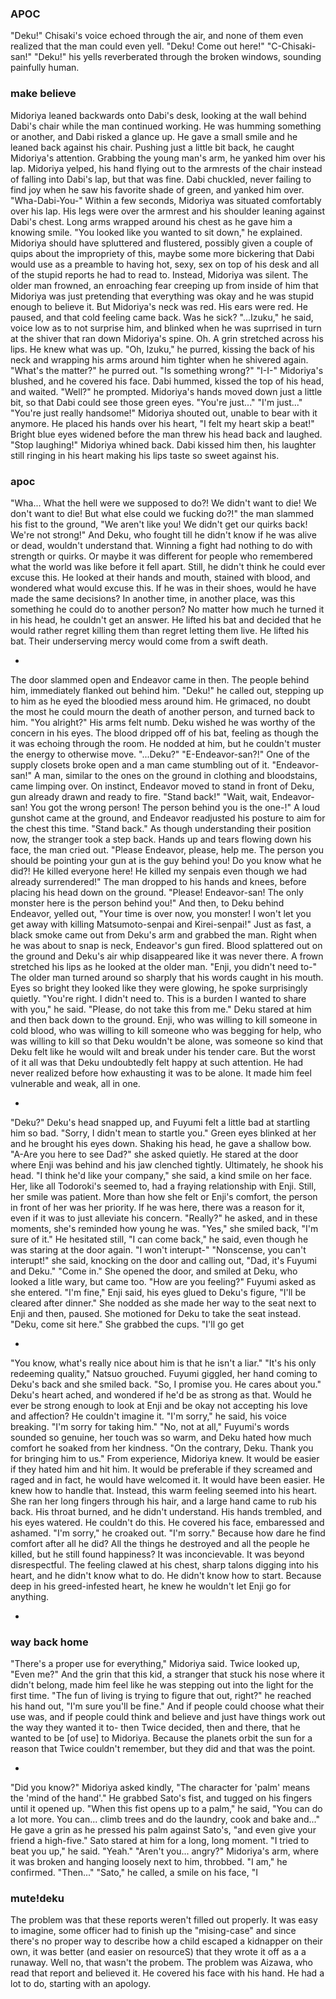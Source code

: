 ### APOC

"Deku!" Chisaki's voice echoed through the air, and none of them even realized that the man could even yell. "Deku! Come out here!"
"C-Chisaki-san!" 
"Deku!" his yells reverberated through the broken windows, sounding painfully human.


### make believe 

Midoriya leaned backwards onto Dabi's desk, looking at the wall behind Dabi's chair while the man continued working. He was humming something or another, and Dabi risked a glance up. He gave a small smile and he leaned back against his chair. Pushing just a little bit back, he caught Midoriya's attention.
Grabbing the young man's arm, he yanked him over his lap. 
Midoriya yelped, his hand flying out to the armrests of the chair instead of falling into Dabi's lap, but that was fine. Dabi chuckled, never failing to find joy when he saw his favorite shade of green, and yanked him over.
"Wha-Dabi-You-"
Within a few seconds, Midoriya was situated comfortably over his lap. His legs were over the armrest and his shoulder leaning against Dabi's chest. Long arms wrapped around his chest as he gave him a knowing smile.
"You looked like you wanted to sit down," he explained.
Midoriya should have spluttered and flustered, possibly given a couple of quips about the impropriety of this, maybe some more bickering that Dabi would use as a preamble to having hot, sexy, sex on top of his desk and all of the stupid reports he had to read to. 
Instead, Midoriya was silent. 
The older man frowned, an enroaching fear creeping up from inside of him that Midoriya was just pretending that everything was okay and he was stupid enough to believe it. 
But Midoriya's neck was red. His ears were red. He paused, and that cold feeling came back. Was he sick?
"...Izuku," he said, voice low as to not surprise him, and blinked when he was suprrised in turn at the shiver that ran down Midoriya's spine.
Oh.
A grin stretched across his lips. He knew what was up.
"Oh, Izuku," he purred, kissing the back of his neck and wrapping his arms around him tighter when he shivered again. "What's the matter?" he purred out. "Is something wrong?"
"I-I-" Midoriya's blushed, and he covered his face.
Dabi hummed, kissed the top of his head, and waited.
"Well?" he prompted.
Midoriya's hands moved down just a little bit, so that Dabi could see those green eyes.
"You're just..."
"I'm just..."
"You're just really handsome!" Midoriya shouted out, unable to bear with it anymore. He placed his hands over his heart, "I felt my heart skip a beat!"
Bright blue eyes widened before the man threw his head back and laughed. 
"Stop laughing!" Midoriya whined back. 
Dabi kissed him then, his laughter still ringing in his heart making his lips taste so sweet against his.

### apoc

"Wha... What the hell were we supposed to do?! We didn't want to die! We don't want to die! But what else could we fucking do?!" the man slammed his fist to the ground, "We aren't like you! We didn't get our quirks back! We're not strong!"
And Deku, who fought till he didn't know if he was alive or dead, wouldn't understand that. Winning a fight had nothing to do with strength or quirks. Or maybe it was different for people who remembered what the world was like before it fell apart. 
Still, he didn't think he could ever excuse this.
He looked at their hands and mouth, stained with blood, and wondered what would excuse this. If he was in their shoes, would he have made the same decisions? In another time, in another place, was this something he could do to another person?
No matter how much he turned it in his head, he couldn't get an answer. He lifted his bat and decided that he would rather regret killing them than regret letting them live. He lifted his bat.
Their underserving mercy would come from a swift death.

-

The door slammed open and Endeavor came in then. The people behind him, immediately flanked out behind him.
"Deku!" he called out, stepping up to him as he eyed the bloodied mess around him. He grimaced, no doubt the most he could mourn the death of another person, and turned back to him. "You alright?"
His arms felt numb. Deku wished he was worthy of the concern in his eyes. The blood dripped off of his bat, feeling as though the it was echoing through the room. 
He nodded at him, but he couldn't muster the energy to otherwise move.
"...Deku?"
"E-Endeavor-san?!"
One of the supply closets broke open and a man came stumbling out of it. 
"Endeavor-san!"
A man, similar to the ones on the ground in clothing and bloodstains, came limping over. On instinct, Endeavor moved to stand in front of Deku, gun already drawn and ready to fire. 
"Stand back!"
"Wait, wait, Endeavor-san! You got the wrong person! The person behind you is the one-!"
A loud gunshot came at the ground, and Endeavor readjusted his posture to aim for the chest this time.
"Stand back."
As though understanding their position now, the stranger took a step back. Hands up and tears flowing down his face, the man cried out.
"Please Endeavor, please, help me. The person you should be pointing your gun at is the guy behind you! Do you know what he did?! He killed everyone here! He killed my senpais even though we had already surrendered!"
The man dropped to his hands and knees, before placing his head down on the ground.
"Please! Endeavor-san! The only monster here is the person behind you!"
And then, to Deku behind Endeavor, yelled out, "Your time is over now, you monster! I won't let you get away with killing Matsumoto-senpai and Kirei-senpai!"
Just as fast, a black smoke came out from Deku's arm and grabbed the man. Right when he was about to snap is neck, Endeavor's gun fired. Blood splattered out on the ground and Deku's air whip disappeared like it was never there.
A frown stretched his lips as he looked at the older man. 
"Enji, you didn't need to-"
The older man turned around so sharply that his words caught in his mouth. Eyes so bright they looked like they were glowing, he spoke surprisingly quietly.
"You're right. I didn't need to. This is a burden I wanted to share with you," he said. "Please, do not take this from me."
Deku stared at him and then back down to the ground.
Enji, who was willing to kill someone in cold blood, who was willing to kill someone who was begging for help, who was willing to kill so that Deku wouldn't be alone, was someone so kind that Deku felt like he would wilt and break under his tender care.
But the worst of it all was that Deku undoubtedly felt happy at such attention. 
He had never realized before how exhausting it was to be alone. 
It made him feel vulnerable and weak, all in one.

-

"Deku?" 
Deku's head snapped up, and Fuyumi felt a little bad at startling him so bad.
"Sorry, I didn't mean to startle you."
Green eyes blinked at her and he brought his eyes down. Shaking his head, he gave a shallow bow. 
"A-Are you here to see Dad?" she asked quietly.
He stared at the door where Enji was behind and his jaw clenched tightly. Ultimately, he shook his head. 
"I think he'd like your company," she said, a kind smile on her face.
Her, like all Todoroki's seemed to, had a fraying relationship with Enji. Still, her smile was patient. More than how she felt or Enji's comfort, the person in front of her was her priority. If he was here, there was a reason for it, even if it was to just alleviate his concern.
"Really?" he asked, and in these moments, she's reminded how young he was.
"Yes," she smiled back, "I'm sure of it." 
He hesitated still, "I can come back," he said, even though he was staring at the door again. "I won't interupt-"
"Nonscense, you can't interupt!" she said, knocking on the door and calling out, "Dad, it's Fuyumi and Deku."
"Come in."
She opened the door, and smiled at Deku, who looked a litle wary, but came too. 
"How are you feeling?" Fuyumi asked as she entered.
"I'm fine," Enji said, his eyes glued to Deku's figure, "I'll be cleared after dinner."
She nodded as she made her way to the seat next to Enji and then, paused. She motioned for Deku to take the seat instead. "Deku, come sit here." She grabbed the cups. "I'll go get 

-

"You know, what's really nice about him is that he isn't a liar."
"It's his only redeeming quality," Natsuo grouched.
Fuyumi giggled, her hand coming to Deku's back and she smiled back.
"So, I promise you. He cares about you."
Deku's heart ached, and wondered if he'd be as strong as that. Would he ever be strong enough to look at Enji and be okay not accepting his love and affection? He couldn't imagine it. 
"I'm sorry," he said, his voice breaking. "I'm sorry for taking him."
"No, not at all," Fuyumi's words sounded so genuine, her touch was so warm, and Deku hated how much comfort he soaked from her kindness. "On the contrary, Deku. Thank you for bringing him to us."
From experience, Midoriya knew. It would be easier if they hated him and hit him. It would be preferable if they screamed and raged and in fact, he would have welcomed it. It would have been easier. He knew how to handle that.
Instead, this warm feeling seemed into his heart. She ran her long fingers through his hair, and a large hand came to rub his back. His throat burned, and he didn't understand. His hands trembled, and his eyes watered. He couldn't do this. He covered his face, embaressed and ashamed.
"I'm sorry," he croaked out. "I'm sorry."
Because how dare he find comfort after all he did? All the things he destroyed and all the people he killed, but he still found happiness? It was inconcievable. It was beyond disrespectful. The feeling clawed at his chest, sharp talons digging into his heart, and he didn't know what to do. He didn't know how to start.
Because deep in his greed-infested heart, he knew he wouldn't let Enji go for anything.

-



### way back home

"There's a proper use for everything," Midoriya said.
Twice looked up, "Even me?"
And the grin that this kid, a stranger that stuck his nose where it didn't belong, made him feel like he was stepping out into the light for the first time.
"The fun of living is trying to figure that out, right?" he reached his hand out, "I'm sure you'll be fine."
And if people could choose what their use was, and if people could think and believe and just have things work out the way they wanted it to-
then Twice decided, then and there, that he wanted to be [of use] to Midoriya.
Because the planets orbit the sun for a reason that Twice couldn't remember, but they did and that was the point. 

-

"Did you know?" Midoriya asked kindly, "The character for 'palm' means the 'mind of the hand'."
He grabbed Sato's fist, and tugged on his fingers until it opened up.
"When this fist opens up to a palm," he said, "You can do a lot more. You can... climb trees and do the laundry, cook and bake and..." He gave a grin as he pressed his palm against Sato's, "and even give your friend a high-five."
Sato stared at him for a long, long moment.
"I tried to beat you up," he said.
"Yeah."
"Aren't you... angry?"
Midoriya's arm, where it was broken and hanging loosely next to him, throbbed.
"I am," he confirmed. 
"Then..."
"Sato," he called, a smile on his face, "I 

### mute!deku

The problem was that these reports weren't filled out properly. It was easy to imagine, some officer had to finish up the "mising-case" and since there's no proper way to describe how a child escaped a kidnapper on their own, it was better (and easier on resourceS) that they wrote it off as a a runaway.
Well no, that wasn't the probem.
The problem was Aizawa, who read that report and believed it. 
He covered his face with his hand. He had a lot to do, starting with an apology. 
